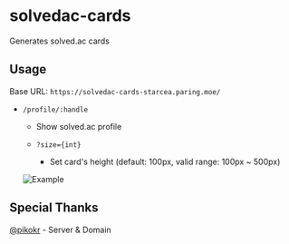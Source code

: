 # solvedac-cards

Generates solved.ac cards

## Usage

Base URL: `https://solvedac-cards-starcea.paring.moe/`

- `/profile/:handle`

  - Show solved.ac profile

  - `?size={int}`
    - Set card's height (default: 100px, valid range: 100px ~ 500px)

  ![Example](https://solvedac-cards-starcea.paring.moe/profile/starcea)

## Special Thanks

[@pikokr](https://github.com/pikokr) - Server & Domain
